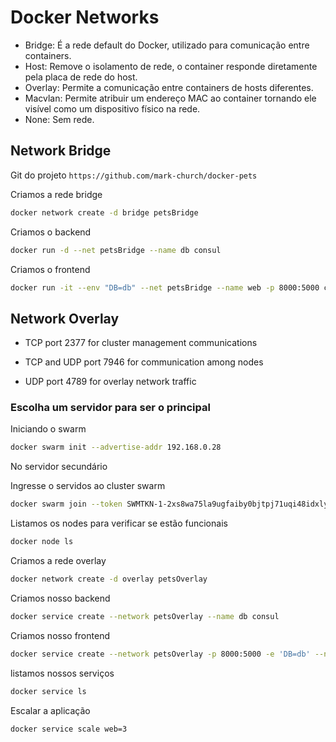 # Docker Networks

- Bridge: É a rede default do Docker, utilizado para comunicação entre containers.
- Host: Remove o isolamento de rede, o container responde diretamente pela placa de rede do host.
- Overlay: Permite a comunicação entre containers de hosts diferentes.
- Macvlan: Permite atribuir um endereço MAC ao container tornando ele visível como um dispositivo
físico na rede.
- None: Sem rede.

## Network Bridge

Git do projeto `https://github.com/mark-church/docker-pets`

Criamos a rede bridge

```bash
docker network create -d bridge petsBridge
```

Criamos o backend

```bash
docker run -d --net petsBridge --name db consul
```

Criamos o frontend

```bash
docker run -it --env "DB=db" --net petsBridge --name web -p 8000:5000 chrch/docker-pets:1.0
```

## Network Overlay

- TCP port 2377 for cluster management communications

- TCP and UDP port 7946 for communication among nodes

- UDP port 4789 for overlay network traffic

### Escolha um servidor para ser o principal

Iniciando o swarm

```bash
docker swarm init --advertise-addr 192.168.0.28
```

No servidor secundário

Ingresse o servidos ao cluster swarm

```bash
docker swarm join --token SWMTKN-1-2xs8wa75la9ugfaiby0bjtpj71uqi48idxlykvjyft6g45lypo-30uglrk1mhg1yplvptarhp7cv 192.168.0.28:2377
```

Listamos os nodes para verificar se estão funcionais

```bash
docker node ls
```

Criamos a rede overlay

```bash
docker network create -d overlay petsOverlay
```

Criamos nosso backend

```bash
docker service create --network petsOverlay --name db consul
```

Criamos nosso frontend

```bash
docker service create --network petsOverlay -p 8000:5000 -e 'DB=db' --name web chrch/docker-pets:1.0
```

listamos nossos serviços

```bash
docker service ls
```

Escalar a aplicação

```bash
docker service scale web=3
```
